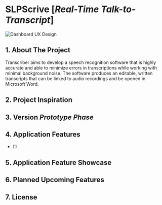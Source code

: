 # SLPScrive [_Real-Time Talk-to-Transcript_]

![Dashboard UX Design](https://user-images.githubusercontent.com/43221618/232178087-296ff78b-0fc3-4861-9315-255c52bc1de2.png)


## 1. About The Project

Transcriber aims to develop a speech recognition software that is highly accurate and able to minimize errors in transcriptions while working with minimal background noise. The software produces an editable, written transcripts that can be linked to audio recordings and be opened in Microsoft Word.

## 2. Project Inspiration

## 3. Version _Prototype Phase_

## 4. Application Features

- [ ]

## 5. Application Feature Showcase

## 6. Planned Upcoming Features

## 7. License
